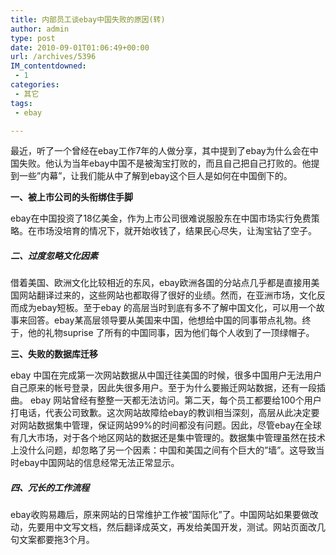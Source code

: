 ```yaml
---
title: 内部员工谈ebay中国失败的原因(转)
author: admin
type: post
date: 2010-09-01T01:06:49+00:00
url: /archives/5396
IM_contentdowned:
 - 1
categories:
 - 其它
tags:
 - ebay

---
```

最近，听了一个曾经在ebay工作7年的人做分享，其中提到了ebay为什么会在中国失败。他认为当年ebay中国不是被淘宝打败的，而且自己把自己打败的。他提到一些”内幕”，让我们能从中了解到ebay这个巨人是如何在中国倒下的。

**一、被上市公司的头衔绑住手脚**

ebay在中国投资了18亿美金，作为上市公司很难说服股东在中国市场实行免费策略。在市场没培育的情况下，就开始收钱了，结果民心尽失，让淘宝钻了空子。

##### 二、过度忽略文化因素

借着美国、欧洲文化比较相近的东风，ebay欧洲各国的分站点几乎都是直接用美国网站翻译过来的，这些网站也都取得了很好的业绩。然而，在亚洲市场，文化反而成为ebay短板。至于ebay 的高层当时到底有多不了解中国文化，可以用一个故事来回答。ebay某高层领导要从美国来中国，他想给中国的同事带点礼物。终于，他的礼物suprise 了所有的中国同事，因为他们每个人收到了一顶绿帽子。

**三、失败的数据库迁移**

ebay 中国在完成第一次网站数据从中国迁往美国的时候，很多中国用户无法用户自己原来的帐号登录，因此失很多用户。至于为什么要搬迁网站数据，还有一段插曲。 ebay 网站曾经有整整一天都无法访问。第二天，每个员工都要给100个用户打电话，代表公司致歉。这次网站故障给ebay的教训相当深刻，高层从此决定要对网站数据集中管理，保证网站99%的时间都没有问题。因此，尽管ebay在全球有几大市场，对于各个地区网站的数据还是集中管理的。数据集中管理虽然在技术上没什么问题，却忽略了另一个因素：中国和美国之间有个巨大的”墙”。这导致当时ebay中国网站的信息经常无法正常显示。

##### 四、冗长的工作流程

ebay收购易趣后，原来网站的日常维护工作被”国际化”了。中国网站如果要做改动，先要用中文写文档，然后翻译成英文，再发给美国开发，测试。网站页面改几句文案都要拖3个月。